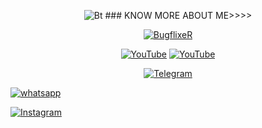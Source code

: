 <p align="center"><img src="https://media.tenor.com/-SV9TjUGabMAAAAC/hacker-python.gif" alt="Bt">
### KNOW MORE ABOUT ME>>>>
<p align="center"><a href="https://github.com/bugflixer"><img title="BugflixeR" src="https://github-readme-stats.vercel.app/api?username=bugflixer&show_icons=true&include_all_commits=true&theme=chartreuse-dark&cache_seconds=3200"></a>
</p>

<p align="center">
<a href="https://github.com/bugflixer"><img title="YouTube" src="https://img.shields.io/badge/bugflixer-brightgreen?style=for-the-badge&logo=github"></a>
<a href="https://rb.gy/p3idf"><img title="YouTube" src="https://img.shields.io/badge/YouTube-bugfixer-red?style=for-the-badge&logo=Youtube"></a>
</p>

<p align="center">
<a href="https://rb.gy/wldl9"><img title="Telegram" src="https://img.shields.io/badge/Telegram-black?style=for-the-badge&logo=Telegram"></a>
  </p>
<a href="https://rb.gy/ob6n3"><img title="whatsapp" src="https://img.shields.io/badge/whatsapp-blue?style=for-the-badge&logo=whatsapp"></a>
</p>
<a href="https://rb.gy/eos8t"><img title="Instagram" src="https://img.shields.io/badge/INSTAGRAM-purple?style=for-the-badge&logo=instagram"></a>
</p>
<!--<p align="center">
<a href="https://github.com/bugflixer/msf-installer"><img title="msf-installer" src="https://github-readme-stats.vercel.app/api/pin/?username=bugflixer&repo=grabcam&theme=radical"></a>
</p>-->
<!--[<a href="https://github.com/noob-hackers/mrphish"><img title="mrphish" src="https://github-readme-stats.vercel.app/api/pin/?username=noob-hackers&repo=mrphish&theme=highcontrast"></a>
<a href="https://github.com/noob-hackers/kalimux"><img title="kalimux" src="https://github-readme-stats.vercel.app/api/pin/?username=noob-hackers&repo=kalimux&theme=vision-friendly-dark"></a>
<a href="https://github.com/noob-hackers/ipdrone"><img title="ipdrone" src="https://github-readme-stats.vercel.app/api/pin/?username=noob-hackers&repo=ipdrone&theme=highcontrast"></a>
</p>
<p align="center">
<a href="https://github.com/noob-hackers"><img title="noob-hackers" src="https://github-readme-stats.vercel.app/api/top-langs/?username=Noob-hackers&layout=compact"></a>
</p>]-->
